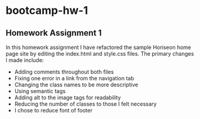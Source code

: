 # bootcamp-hw-1

## Homework Assignment 1

In this homework assignment I have refactored the sample Horiseon home page site by editing the index.html and style.css files. The primary changes I made include:
- Adding comments throughout both files
- Fixing one error in a link from the navigation tab
- Changing the class names to be more descriptive
- Using semantic tags
- Adding alt to the image tags for readability
- Reducing the number of classes to those I felt necessary 
- I chose to reduce font of footer